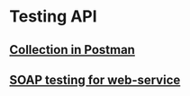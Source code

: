 # Testing API
## [Collection in Postman](https://www.postman.com/potehhha/my-workspace/collection/ugk5ot8/demoshopping?action=share&creator=38501104)
## [SOAP testing for web-service](https://www.postman.com/potehhha/my-workspace/collection/u7g0o8x/countryinfoservice?action=share&creator=38501104)
